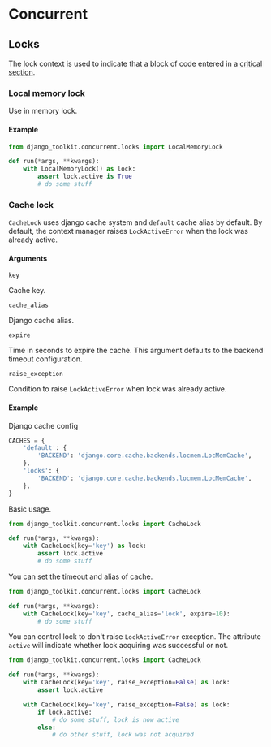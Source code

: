 # Concurrent

## Locks

The lock context is used to indicate that a block of code entered in a [critical section](https://en.wikipedia.org/wiki/Critical_section).

### Local memory lock

Use in memory lock.

#### Example

```python
from django_toolkit.concurrent.locks import LocalMemoryLock

def run(*args, **kwargs):
    with LocalMemoryLock() as lock:
        assert lock.active is True
        # do some stuff
```

### Cache lock

`CacheLock` uses django cache system and `default` cache alias by default.
By default, the context manager raises `LockActiveError` when the lock was already active.

#### Arguments

`key`

Cache key.

`cache_alias`

Django cache alias.

`expire`

Time in seconds to expire the cache.
This argument defaults to the backend timeout configuration.

`raise_exception`

Condition to raise `LockActiveError` when lock was already active.


#### Example

Django cache config

```python
CACHES = {
    'default': {
        'BACKEND': 'django.core.cache.backends.locmem.LocMemCache',
    },
    'locks': {
        'BACKEND': 'django.core.cache.backends.locmem.LocMemCache',
    },
}
```

Basic usage.

```python
from django_toolkit.concurrent.locks import CacheLock

def run(*args, **kwargs):
    with CacheLock(key='key') as lock:
        assert lock.active
        # do some stuff
```

You can set the timeout and alias of cache.

```python
from django_toolkit.concurrent.locks import CacheLock

def run(*args, **kwargs):
    with CacheLock(key='key', cache_alias='lock', expire=10):
        # do some stuff
```

You can control lock to don't raise `LockActiveError` exception.
The attribute `active` will indicate whether lock acquiring was successful or
not.

```python
from django_toolkit.concurrent.locks import CacheLock

def run(*args, **kwargs):
    with CacheLock(key='key', raise_exception=False) as lock:
        assert lock.active

    with CacheLock(key='key', raise_exception=False) as lock:
        if lock.active:
            # do some stuff, lock is now active
        else:
            # do other stuff, lock was not acquired
```

